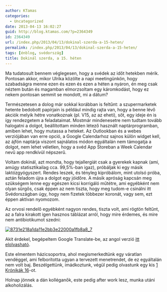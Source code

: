 ```yaml
---
author: KTamas
categories:
  - Uncategorized
date: 2013-04-13 16:02:27
guid: http://blog.ktamas.com/?p=2364349
id: 2364349
url: /index.php/2013/04/13/dokinal-szerda-a-15-heten/
permalink: /index.php/2013/04/13/dokinal-szerda-a-15-heten/
tags: [énblog, svédország]
title: Dokinál szerda, a 15. héten
---
```


Ma tudatosult bennem véglegesen, hogy a svédek az időt hetekben mérik. Pontosan akkor, mikor Ulrika közölte a napi meetingünkön, hogy szabadságra menne ezen és ezen és ezen a héten a nyáron, én meg csak néztem bután és magamban elmorzsoltam egy káromkodást, hogy ez nekem pontosan semmit se mondott, mi a dátum? 

Természetesen a dolog már sokkal korábban is feltűnt: a szupermarketek hetente bedobott papírjain is például mindig rajta van, hogy a benne lévő akciók melyik hétre vonatkoznak (pl. V15, az az eheti), sőt, egy ideje én is így rendezgetem a feladataimat. Mostmár mindenesetre nem tudtam tovább halogatni a dolgot, beállítottam minden létező használt naptárprogramban, amiben lehet, hogy mutassa a heteket. Az Outlookban és a webes verziójában van erre opció, a Google Calendarhoz sajnos külön widget kell, az ájfón naptárja viszont sajnálatos módon egyáltalán nem támogatja a dolgot, nem lehet véletlen, hogy a svéd App Storeban a Week Calendar nevű app rendkívül népszerű.

Voltam dokinál, azt mondta, hogy tejallergiát csak a gyerekek kapnak (ami, amúgy statisztikailag cca. 99,5%-ban igaz), próbáljak ki egy másik laktózgyógyszert. Rendes leszek, és tényleg kipróbálom, mint utolsó próba, aztán feladom újra a dolgot egy jóidőre. A másik apróság kapcsán meg szükségem lenne egy egészen kicsi korrigáló műtétre, ami egyébként nem olyan sürgős, csak éppen az nem tiszta, hogy meg tudom-e csinálni itt Svédországban úgy, hogy nem fizetek többezer koronát, vagy sem, ezt éppen aktívan nyomozom.

Az orvosi rendelő egyébként nagyon rendes, tiszta volt, ami rögtön feltűnt, az a falra kirakott igen hasznos táblázat arról, hogy mire érdemes, és mire nem antibiotikumot szedni:

[<img src="/wp-content/uploads/2013/04/8731e218a1da11e2bb3e22000a1fb8a8_7.jpg" alt="8731e218a1da11e2bb3e22000a1fb8a8_7" width="612" height="612" class="aligncenter size-full wp-image-2364359" srcset="/wp-content/uploads/2013/04/8731e218a1da11e2bb3e22000a1fb8a8_7.jpg 612w, /wp-content/uploads/2013/04/8731e218a1da11e2bb3e22000a1fb8a8_7-150x150.jpg 150w, /wp-content/uploads/2013/04/8731e218a1da11e2bb3e22000a1fb8a8_7-300x300.jpg 300w" sizes="(max-width: 612px) 100vw, 612px" />](/wp-content/uploads/2013/04/8731e218a1da11e2bb3e22000a1fb8a8_7.jpg)

Akit érdekel, begépeltem Google Translate-be, az angol verzió [itt elolvasható](https://gist.github.com/KTamas/5372087).

Este elmentem házicsoportra, ahol megismerkedtünk egy váratlan vendéggel, ami felborította ugyan a tervezett menetrendet, de ez egyáltalán nem volt baj. Beszélgettünk, imádkoztunk, végül pedig olvastunk egy kis [1 Krónikák 16](http://bibliaolvaso.hu/ujforditas/1kron/16)-ot.

Holnap jönnek a dán kolléganők, este pedig after work lesz, munka utáni alkoholizálás.
